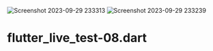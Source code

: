 ![Screenshot 2023-09-29 233313](https://github.com/ashrafulislam444/flutter_live_test-08.dart/assets/118557764/ac4af04e-d7bf-411e-bf6e-9800f3b594ef)
![Screenshot 2023-09-29 233239](https://github.com/ashrafulislam444/flutter_live_test-08.dart/assets/118557764/c6753e2e-c63f-4f2d-8c5e-bd5d76e247e1)
# flutter_live_test-08.dart
